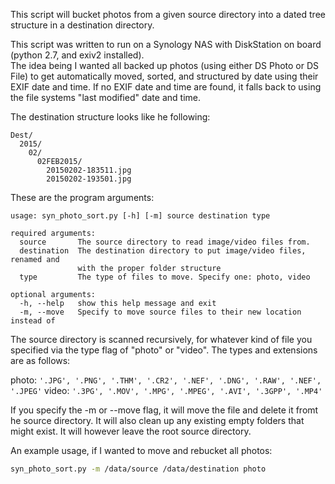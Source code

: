 This script will bucket photos from a given source directory into a dated tree structure in a destination directory.

This script was written to run on a Synology NAS with DiskStation on board (python 2.7, and exiv2 installed).  
The idea being I wanted all backed up photos (using either DS Photo or DS File) to get automatically moved, sorted, 
and structured by date using their EXIF date and time.  If no EXIF date and time are found, it falls back to using 
the file systems "last modified" date and time.

The destination structure looks like he following:
```
Dest/
  2015/
    02/
      02FEB2015/
        20150202-183511.jpg
        20150202-193501.jpg
```

These are the program arguments:
```
usage: syn_photo_sort.py [-h] [-m] source destination type

required arguments:
  source       The source directory to read image/video files from.
  destination  The destination directory to put image/video files, renamed and
               with the proper folder structure
  type         The type of files to move. Specify one: photo, video

optional arguments:
  -h, --help   show this help message and exit
  -m, --move   Specify to move source files to their new location instead of
```

The source directory is scanned recursively, for whatever kind of file you specified via the type flag of "photo" or 
"video".  The types and extensions are as follows:

photo: `'.JPG', '.PNG', '.THM', '.CR2', '.NEF', '.DNG', '.RAW', '.NEF', '.JPEG'`
video: `'.3PG', '.MOV', '.MPG', '.MPEG', '.AVI', '.3GPP', '.MP4'`

If you specify the -m or --move flag, it will move the file and delete it fromt he source directory.  It will also
clean up any existing empty folders that might exist.  It will however leave the root source directory.

An example usage, if I wanted to move and rebucket all photos:
```bash
syn_photo_sort.py -m /data/source /data/destination photo
```
